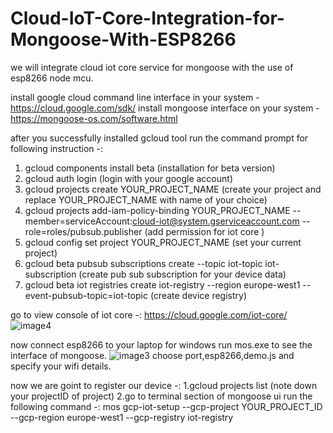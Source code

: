 # Cloud-IoT-Core-Integration-for-Mongoose-With-ESP8266
we will integrate cloud iot core service for mongoose with the use of esp8266 node mcu.



install google cloud command line interface in your system - https://cloud.google.com/sdk/
install mongoose interface on your system - https://mongoose-os.com/software.html

after you successfully installed gcloud tool run the command prompt for following instruction -:
1. gcloud components install beta (installation for beta version)
2. gcloud auth login  (login with your google account)
3. gcloud projects create YOUR_PROJECT_NAME  (create your project and replace YOUR_PROJECT_NAME with name of your choice)
4. gcloud projects add-iam-policy-binding YOUR_PROJECT_NAME --member=serviceAccount:cloud-iot@system.gserviceaccount.com --role=roles/pubsub.publisher (add permission for iot core )
5. gcloud config set project YOUR_PROJECT_NAME  (set your current project)
6. gcloud beta pubsub subscriptions create --topic iot-topic iot-subscription (create pub sub subscription for your device data)
7. gcloud beta iot registries create iot-registry --region europe-west1 --event-pubsub-topic=iot-topic (create device registry)

go to view console of iot core -: https://cloud.google.com/iot-core/
![image4](https://user-images.githubusercontent.com/19189211/40848329-8236ad68-65dc-11e8-95f6-fa1c6fd564f4.png)


now connect esp8266 to your laptop for windows run mos.exe to see the interface of mongoose.
![image3](https://user-images.githubusercontent.com/19189211/40848138-f003fd92-65db-11e8-9f48-82da43b90ac9.png)
choose port,esp8266,demo.js and specify your wifi details.

now we are goint to register our device -:
1.gcloud projects list (note down your projectID of project)
2.go to terminal section of mongoose ui run the following command -: mos gcp-iot-setup --gcp-project YOUR_PROJECT_ID --gcp-region europe-west1 --gcp-registry iot-registry
